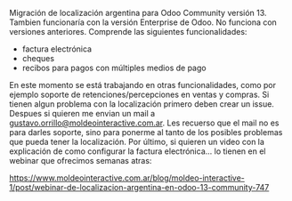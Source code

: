 Migración de localización argentina para Odoo Community versión 13. Tambien funcionaría con la versión Enterprise de Odoo.
No funciona con versiones anteriores. 
Comprende las siguientes funcionalidades:
- factura electrónica
- cheques
- recibos para pagos con múltiples medios de pago

En este momento se está trabajando en otras funcionalidades, como por ejemplo soporte de retenciones/percepciones en ventas y compras.
Si tienen algun problema con la localización primero deben crear un issue. Despues si quieren me envian un mail a gustavo.orrillo@moldeointeractive.com.ar. Les recuerso que el mail no es para darles soporte, sino para ponerme al tanto de los posibles problemas que pueda tener la localización.
Por último, si quieren un video con la explicación de como configurar la factura electrónica... lo tienen en el webinar que ofrecimos semanas atras:

https://www.moldeointeractive.com.ar/blog/moldeo-interactive-1/post/webinar-de-localizacion-argentina-en-odoo-13-community-747

